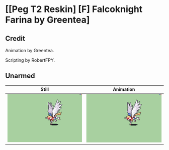 # [\[Peg T2 Reskin\] \[F\] Falcoknight Farina by Greentea]

## Credit

Animation by Greentea.

Scripting by RobertFPY.
	
## Unarmed

| Still | Animation |
| :---: | :-------: |
| ![Unarmed still](./Unarmed_000.png) | ![Unarmed animation](./Unarmed.gif) |
